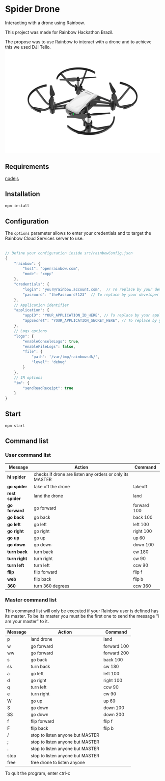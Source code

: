 # Spider Drone
Interacting with a drone using Rainbow.

This project was made for Rainbow Hackathon Brazil.

The propose was to use Rainbow to interact with a drone and to achieve this we used DJI Tello.
![](dji-tello.jpg?raw=true)

## Requirements

[nodejs](https://nodejs.org/en/)

## Installation

```bash
npm install
```

## Configuration

The `options` parameter allows to enter your credentials and to target the Rainbow Cloud Services server to use.

```js

// Define your configuration inside src/rainbowConfig.json
{
    "rainbow": {
        "host": "openrainbow.com",
        "mode": "xmpp"
    },
    "credentials": {
        "login": "your@rainbow.account.com",  // To replace by your developer credendials
        "password": "thePassword!123"  // To replace by your developer credentials
    },
    // Application identifier
    "application": {
        "appID": "YOUR_APPLICATION_ID_HERE", // To replace by your application ID
        "appSecret": "YOUR_APPLICATION_SECRET_HERE", // To replace by your application secret
    },
    // Logs options
    "logs": {
        "enableConsoleLogs": true,
        "enableFileLogs": false,
        "file": {
            "path": '/var/tmp/rainbowsdk/',
            "level": 'debug'
        }
    },
    // IM options
    "im": {
        "sendReadReceipt": true
    }
}

```

## Start

```bash
npm start
```



## Command list

### User command list
| Message | Action | Command |
|------------------ | ----- | ------ |
| **hi spider** | checks if drone are listen any orders or only its MASTER |   |
| **go spider** | take off the drone | takeoff |
| **rest spider** | land the drone | land |
| **go forward** | go forward | forward 100 |
| **go back** | go back | back 100 |
| **go left** | go left | left 100 |
| **go right** | go right | right 100 |
| **go up** | go up | up 60 |
| **go down** | go down | down 100 |
| **turn back** | turn back | cw 180 |
| **turn right** | turn right | cw 90 |
| **turn left** | turn left | ccw 90 |
| **flip** | flip forward | flip f |
| **web** | flip back | flip b |
| **360** | turn 360 degrees | ccw 360 |


### Master command list

This command list will only be executed if your Rainbow user is defined has its master.
To be its master you must be the first one to send the message "i am your master" to it.

| Message | Action | Command |
|------------------ | ----- | ------ |
| p | land drone | land |
| w | go forward | forward 100 |
| ww | go forward | forward 200 |
| s | go back | back 100 |
| ss | turn back | cw 180 |
| a | go left | left 100 |
| d | go right | right 100 |
| q | turn left | ccw 90 |
| e | turn right | cw 90 |
| W | go up | up 60 |
| S | go down | down 100 |
| SS | go down | down 200 |
| f | flip forward | flip f |
| F | flip back | flip b |
| / | stop to listen anyone but MASTER |   |
| ; | stop to listen anyone but MASTER |   |
| . | stop to listen anyone but MASTER |   |
| stop | stop to listen anyone but MASTER |   |
| free | free drone to listen anyone |   |

To quit the program, enter ctrl-c

